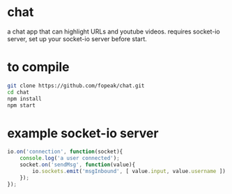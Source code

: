 # chat
a chat app that can highlight URLs and youtube videos. 
requires socket-io server, set up your socket-io server before start.

# to compile
```sh
git clone https://github.com/fopeak/chat.git
cd chat
npm install
npm start
```
# example socket-io server
```js
io.on('connection', function(socket){
    console.log('a user connected');
    socket.on('sendMsg', function(value){
        io.sockets.emit('msgInbound', [ value.input, value.username ])
    });
});
```
